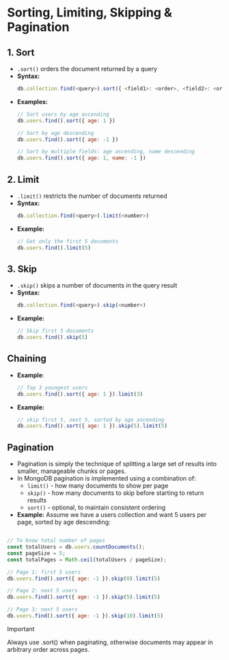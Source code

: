 # Sorting, Limiting, Skipping & Pagination

## 1. Sort

- `.sort()` orders the document returned by a query
- **Syntax:**
    ```javascript
    db.collection.find(<query>).sort({ <field1>: <order>, <field2>: <order>, ... })
    ```
- **Examples:**
    ```javascript
    // Sort users by age ascending
    db.users.find().sort({ age: 1 })

    // Sort by age descending
    db.users.find().sort({ age: -1 })

    // Sort by multiple fields: age ascending, name descending
    db.users.find().sort({ age: 1, name: -1 })
    ```

## 2. Limit
- `.limit()` restricts the number of documents returned
- **Syntax:**
    ```javascript
    db.collection.find(<query>).limit(<number>)
    ```
- **Example:**
    ```javascript
    // Get only the first 5 documents
    db.users.find().limit(5)
    ```

## 3. Skip
- `.skip()` skips a number of documents in the query result
- **Syntax:**
    ```javascript
    db.collection.find(<query>).skip(<number>)

    ```
- **Example:**
    ```javascript
    // Skip first 5 documents
    db.users.find().skip(5)
    ```

## Chaining

- **Example**:
    ```javascript
    // Top 3 youngest users
    db.users.find().sort({ age: 1 }).limit(3)
    ```

- **Example:**
    ```javascript
    // skip first 5, next 5, sorted by age ascending
    db.users.find().sort({ age: 1 }).skip(5).limit(5)
    ```
## Pagination
- Pagination is simply the technique of splitting a large set of results into smaller, manageable chunks or pages.
- In MongoDB pagination is implemented using a combination of:
    - `limit()` - how many documents to show per page
    - `skip()` - how many documents to skip before starting to return results
    - `sort()` - optional, to maintain consistent ordering
- **Example:** Assume we have a users collection and want 5 users per page, sorted by age descending:

```javascript

// To know total number of pages
const totalUsers = db.users.countDocuments();
const pageSize = 5;
const totalPages = Math.ceil(totalUsers / pageSize);

// Page 1: first 5 users
db.users.find().sort({ age: -1 }).skip(0).limit(5)

// Page 2: next 5 users
db.users.find().sort({ age: -1 }).skip(5).limit(5)

// Page 3: next 5 users
db.users.find().sort({ age: -1 }).skip(10).limit(5)
```

> [!IMPORTANT]  
> Always use .sort() when paginating, otherwise documents may appear in arbitrary order across pages.